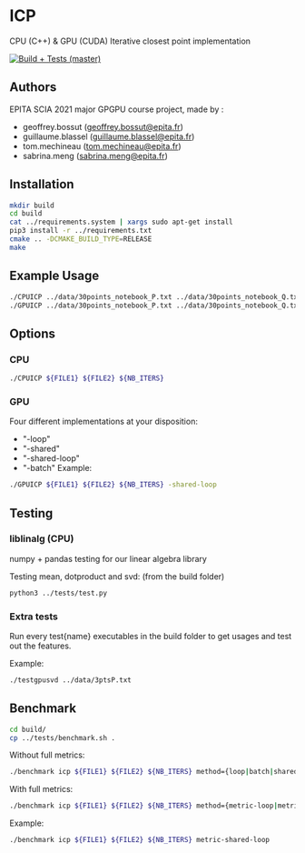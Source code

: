 # ICP
CPU (C++) &amp; GPU (CUDA) Iterative closest point implementation

[![Build + Tests (master)](https://github.com/FanatoniQ/ICP/workflows/CMake/badge.svg)](https://github.com/FanatoniQ/ICP/actions)

## Authors
EPITA SCIA 2021 major GPGPU course project, made by :
* geoffrey.bossut (geoffrey.bossut@epita.fr)
* guillaume.blassel (guillaume.blassel@epita.fr)
* tom.mechineau (tom.mechineau@epita.fr)
* sabrina.meng (sabrina.meng@epita.fr)

## Installation

```bash
mkdir build
cd build
cat ../requirements.system | xargs sudo apt-get install
pip3 install -r ../requirements.txt
cmake .. -DCMAKE_BUILD_TYPE=RELEASE
make
```

## Example Usage

```bash
./CPUICP ../data/30points_notebook_P.txt ../data/30points_notebook_Q.txt 5
./GPUICP ../data/30points_notebook_P.txt ../data/30points_notebook_Q.txt 5 -shared-loop
```

## Options
### CPU
```bash
./CPUICP ${FILE1} ${FILE2} ${NB_ITERS}
```
### GPU
Four different implementations at your disposition:
- "-loop"
- "-shared"
- "-shared-loop"
- "-batch"
Example:
```bash
./GPUICP ${FILE1} ${FILE2} ${NB_ITERS} -shared-loop
```

## Testing

### liblinalg (CPU)

numpy + pandas testing for our linear algebra library

Testing mean, dotproduct and svd: (from the build folder)

```bash
python3 ../tests/test.py
```

### Extra tests

Run every test{name} executables in the build folder to get usages and test out the features.

Example:
```bash
./testgpusvd ../data/3ptsP.txt
```

## Benchmark
```bash
cd build/
cp ../tests/benchmark.sh .
```

Without full metrics:
```bash
./benchmark icp ${FILE1} ${FILE2} ${NB_ITERS} method={loop|batch|shared|shared-loop}
```

With full metrics:
```bash
./benchmark icp ${FILE1} ${FILE2} ${NB_ITERS} method={metric-loop|metric-batch|metric-shared|metric-shared-loop}
```

Example:
```bash
./benchmark icp ${FILE1} ${FILE2} ${NB_ITERS} metric-shared-loop
```